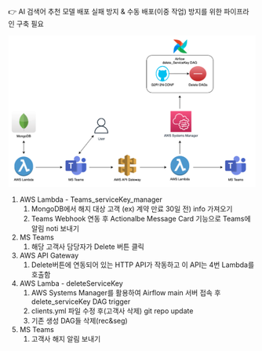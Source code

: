 
👉 AI 검색어 추천 모델 배포 실패 방지 & 수동 배포(이중 작업) 방지를 위한 파이프라인 구축 필요


![Architecture](imgs/Architecture.png)



1. AWS Lambda - Teams_serviceKey_manager
   1. MongoDB에서 해지 대상 고객 (ex) 계약 만료 30일 전) info 가져오기
   2. Teams Webhook 연동 후 Actionalbe Message Card 기능으로 Teams에 알림 noti 보내기
2. MS Teams
   1. 해당 고객사 담당자가 Delete 버튼 클릭
3. AWS API Gateway
   1. Delete버튼에 연동되어 있는 HTTP API가 작동하고 이 API는 4번 Lambda를 호출함
4. AWS Lamba - deleteServiceKey
   1. AWS Systems Manager를 활용하여 Airflow main 서버 접속 후 delete_serviceKey DAG trigger
   2. clients.yml 파일 수정 후(고객사 삭제) git repo update
   3. 기존 생성 DAG들 삭제(rec&seg)
5. MS Teams
   1. 고객사 해지 알림 보내기
